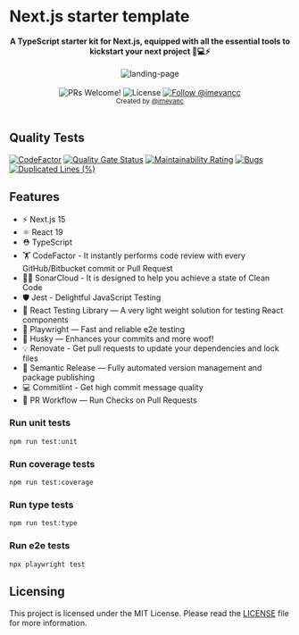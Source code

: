 # Next.js starter template

<div align="center"><strong>A TypeScript starter kit for Next.js, equipped with all the essential tools to kickstart your next project 🚀💻⚡️</strong></div>
<br />

<div align="center">
 <img src="https://github.com/user-attachments/assets/42975b02-0071-45d5-aebb-3aba5308d258" alt="landing-page"/>
</div>

<br />


<div align="center">
  <img src="https://img.shields.io/static/v1?label=PRs&message=welcome&style=flat-square&color=006400&labelColor=000000" alt="PRs Welcome!" />

  <img alt="License" src="https://img.shields.io/github/license/imevanc/nextjs-starter?style=flat-square&color=006400&labelColor=000000">

  <a href="https://x.com/intent/follow?screen_name=imevancc">
    <img src="https://img.shields.io/twitter/follow/imevancc?style=flat-square&color=006400&labelColor=000000" alt="Follow @imevancc" />
  </a>
</div>

<div align="center">
  <sub>Created by <a href="https://x.com/intent/follow?screen_name=imevancc">@imevanc</a></sub>
</div>
<br/>

## Quality Tests
[![CodeFactor](https://www.codefactor.io/repository/github/imevanc/nextjs-starter/badge)](https://www.codefactor.io/repository/github/imevanc/nextjs-starter) [![Quality Gate Status](https://sonarcloud.io/api/project_badges/measure?project=imevanc_nextjs-starter&metric=alert_status)](https://sonarcloud.io/dashboard?id=imevanc_nextjs-starter) [![Maintainability Rating](https://sonarcloud.io/api/project_badges/measure?project=imevanc_nextjs-starter&metric=sqale_rating)](https://sonarcloud.io/dashboard?id=imevanc_nextjs-starter) [![Bugs](https://sonarcloud.io/api/project_badges/measure?project=imevanc_nextjs-starter&metric=bugs)](https://sonarcloud.io/dashboard?id=imevanc_nextjs-starter) [![Duplicated Lines (%)](https://sonarcloud.io/api/project_badges/measure?project=imevanc_nextjs-starter&metric=duplicated_lines_density)](https://sonarcloud.io/dashboard?id=imevanc_nextjs-starter)


## Features

- ⚡️ Next.js 15
- ⚛️ React 19
- ⛑ TypeScript
- 🏋️ CodeFactor - It instantly performs code review with every GitHub/Bitbucket commit or Pull Request
- 🏄‍♂️ SonarCloud - It is designed to help you achieve a state of Clean Code
- 🛡 Jest - Delightful JavaScript Testing
- 📏 React Testing Library — A very light weight solution for testing React components
- 💖 Playwright — Fast and reliable e2e testing
- 🐶 Husky — Enhances your commits and more woof!
- 💡 Renovate - Get pull requests to update your dependencies and lock files
- 🚓 Semantic Release — Fully automated version management and package publishing
- 💻 Commitlint - Get high commit message quality
- 👷 PR Workflow — Run Checks on Pull Requests


### Run unit tests
```
npm run test:unit
```

### Run coverage tests
```
npm run test:coverage
```

### Run type tests
```
npm run test:type
```

### Run e2e tests
```
npx playwright test
```

## Licensing
This project is licensed under the MIT License. Please read the [LICENSE](LICENSE) file for more information.
